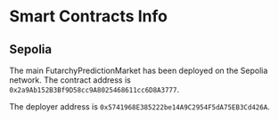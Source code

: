 # Smart Contracts Info

## Sepolia

The main FutarchyPredictionMarket has been deployed on the Sepolia network. The contract address is `0x2a9Ab152B3Bf9D58cc9A8025468611cc6D8A3777`.

The deployer address is `0x5741968E385222be14A9C2954F5dA75EB3Cd426A`.